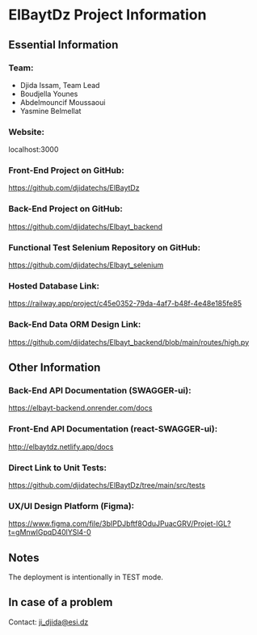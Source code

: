 # ElBaytDz Project Information

## Essential Information

### Team:

- Djida Issam, Team Lead
- Boudjella Younes
- Abdelmouncif Moussaoui
- Yasmine Belmellat

### Website:

localhost:3000

### Front-End Project on GitHub:

https://github.com/djidatechs/ElBaytDz

### Back-End Project on GitHub:

https://github.com/djidatechs/Elbayt_backend

### Functional Test Selenium Repository on GitHub:

https://github.com/djidatechs/Elbayt_selenium

### Hosted Database Link:

https://railway.app/project/c45e0352-79da-4af7-b48f-4e48e185fe85

### Back-End Data ORM Design Link:

https://github.com/djidatechs/Elbayt_backend/blob/main/routes/high.py

## Other Information

### Back-End API Documentation (SWAGGER-ui):

https://elbayt-backend.onrender.com/docs

### Front-End API Documentation (react-SWAGGER-ui):

http://elbaytdz.netlify.app/docs

### Direct Link to Unit Tests:

https://github.com/djidatechs/ElBaytDz/tree/main/src/tests

### UX/UI Design Platform (Figma):

https://www.figma.com/file/3bIPDJbftf8OduJPuacGRV/Projet-IGL?t=gMnwlGpqD40lYSl4-0

## Notes

The deployment is intentionally in TEST mode.

## In case of a problem

Contact: ji_djida@esi.dz
